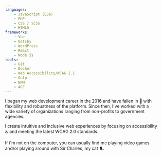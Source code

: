 ```yaml
---
languages:
    - JavaScript (ES6)
    - PHP
    - CSS / SCSS
    - HTML5
frameworks:
    - Vue
    - Gatsby
    - WordPress
    - React
    - Node.js
tools:
    - Git
    - Docker
    - Web Accessibility/WCAG 2.1
    - Gulp
    - NPM
    - ACF
---
```


I began my web development career in the 2016 and have fallen in 💓 with flexibility and robustness of the platform. Since then, I've worked with a wide variety of organizations ranging from non-profits to government agencies.

I create intuitive and inclusive web experiences by focusing on accessibility ♿ and meeting the latest WCAG 2.0 standards.

If i'm not on the computer, you can usually find me playing video games and/or playing around with Sir Charles, my cat 🐈.